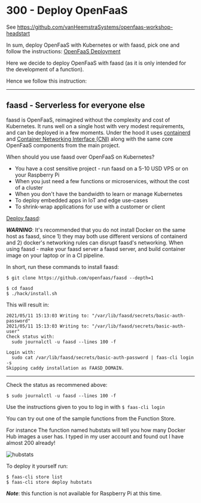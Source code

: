 # 300 - Deploy OpenFaaS

See https://github.com/vanHeemstraSystems/openfaas-workshop-headstart

In sum, deploy OpenFaaS with Kubernetes or with faasd, pick one and follow the instructions: [OpenFaaS Deployment](https://docs.openfaas.com/deployment/)


Here we decide to deploy OpenFaaS with faasd (as it is only intended for the development of a function).

Hence we follow this instruction: 

---
## faasd - Serverless for everyone else

faasd is OpenFaaS, reimagined without the complexity and cost of Kubernetes. It runs well on a single host with very modest requirements, and can be deployed in a few moments. Under the hood it uses [containerd](https://containerd.io/) and [Container Networking Interface (CNI)](https://github.com/containernetworking/cni) along with the same core OpenFaaS components from the main project.

When should you use faasd over OpenFaaS on Kubernetes?

- You have a cost sensitive project - run faasd on a 5-10 USD VPS or on your Raspberry Pi
- When you just need a few functions or microservices, without the cost of a cluster
- When you don't have the bandwidth to learn or manage Kubernetes
- To deploy embedded apps in IoT and edge use-cases
- To shrink-wrap applications for use with a customer or client

[Deploy faasd](https://github.com/openfaas/faasd/):

***WARNING***: It's recommended that you do not install Docker on the same host as faasd, since 1) they may both use different versions of containerd and 2) docker's networking rules can disrupt faasd's networking. When using faasd - make your faasd server a faasd server, and build container image on your laptop or in a CI pipeline.

In short, run these commands to install faasd:

```
$ git clone https://github.com/openfaas/faasd --depth=1
```

```
$ cd faasd
$ ./hack/install.sh
```

This will result in:

```
2021/05/11 15:13:03 Writing to: "/var/lib/faasd/secrets/basic-auth-password"
2021/05/11 15:13:03 Writing to: "/var/lib/faasd/secrets/basic-auth-user"
Check status with:
  sudo journalctl -u faasd --lines 100 -f

Login with:
  sudo cat /var/lib/faasd/secrets/basic-auth-password | faas-cli login -s
Skipping caddy installation as FAASD_DOMAIN.
```
---

Check the status as recommened above:

```
$ sudo journalctl -u faasd --lines 100 -f
```

Use the instructions given to you to log in with ```$ faas-cli login```

You can try out one of the sample functions from the Function Store.

For instance The function named hubstats will tell you how many Docker Hub images a user has. I typed in my user account and found out I have almost 200 already!

![hubstats](https://user-images.githubusercontent.com/12828104/117837972-30d5bc00-b27a-11eb-90d4-46cb16aa71f9.png)

To deploy it yourself run:

```
$ faas-cli store list
$ faas-cli store deploy hubstats
```
 ***Note***: this function is not available for Raspberry Pi at this time.
